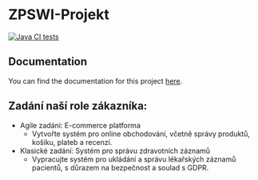 # ZPSWI-Projekt
[![Java CI tests](https://github.com/Bercek71/ZPSWI-Projekt/actions/workflows/gradle.yml/badge.svg)](https://github.com/Bercek71/ZPSWI-Projekt/actions/workflows/gradle.yml)

## Documentation
You can find the documentation for this project [here](https://bercek71.github.io/ZPSWI-Projekt/).

## Zadání naší role zákazníka:
- Agile zadání: E-commerce platforma
    - Vytvořte systém pro online obchodování, včetně správy produktů, košíku, plateb a recenzí.
- Klasické zadání: Systém pro správu zdravotních záznamů
    - Vypracujte systém pro ukládání a správu lékařských záznamů pacientů, s důrazem na bezpečnost a soulad s GDPR.

